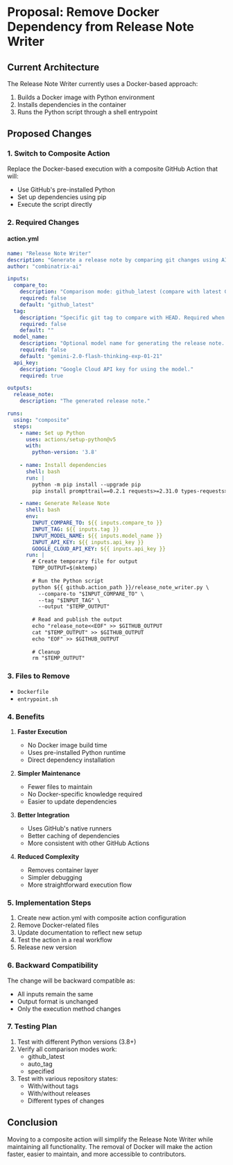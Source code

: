# Proposal: Remove Docker Dependency from Release Note Writer

## Current Architecture
The Release Note Writer currently uses a Docker-based approach:
1. Builds a Docker image with Python environment
2. Installs dependencies in the container
3. Runs the Python script through a shell entrypoint

## Proposed Changes

### 1. Switch to Composite Action
Replace the Docker-based execution with a composite GitHub Action that will:
- Use GitHub's pre-installed Python
- Set up dependencies using pip
- Execute the script directly

### 2. Required Changes

#### action.yml
```yaml
name: "Release Note Writer"
description: "Generate a release note by comparing git changes using AI"
author: "combinatrix-ai"

inputs:
  compare_to:
    description: "Comparison mode: github_latest (compare with latest GitHub release), auto_tag (find and use latest git tag), or specified (use specific tag)"
    required: false
    default: "github_latest"
  tag:
    description: "Specific git tag to compare with HEAD. Required when compare_to is 'specified'."
    required: false
    default: ""
  model_name:
    description: "Optional model name for generating the release note. Defaults to 'gemini-2.0-flash-thinking-exp-01-21'."
    required: false
    default: "gemini-2.0-flash-thinking-exp-01-21"
  api_key:
    description: "Google Cloud API key for using the model."
    required: true

outputs:
  release_note:
    description: "The generated release note."

runs:
  using: "composite"
  steps:
    - name: Set up Python
      uses: actions/setup-python@v5
      with:
        python-version: '3.8'
        
    - name: Install dependencies
      shell: bash
      run: |
        python -m pip install --upgrade pip
        pip install prompttrail==0.2.1 requests>=2.31.0 types-requests>=2.31.0

    - name: Generate Release Note
      shell: bash
      env:
        INPUT_COMPARE_TO: ${{ inputs.compare_to }}
        INPUT_TAG: ${{ inputs.tag }}
        INPUT_MODEL_NAME: ${{ inputs.model_name }}
        INPUT_API_KEY: ${{ inputs.api_key }}
        GOOGLE_CLOUD_API_KEY: ${{ inputs.api_key }}
      run: |
        # Create temporary file for output
        TEMP_OUTPUT=$(mktemp)
        
        # Run the Python script
        python ${{ github.action_path }}/release_note_writer.py \
          --compare-to "$INPUT_COMPARE_TO" \
          --tag "$INPUT_TAG" \
          --output "$TEMP_OUTPUT"
        
        # Read and publish the output
        echo "release_note<<EOF" >> $GITHUB_OUTPUT
        cat "$TEMP_OUTPUT" >> $GITHUB_OUTPUT
        echo "EOF" >> $GITHUB_OUTPUT
        
        # Cleanup
        rm "$TEMP_OUTPUT"
```

### 3. Files to Remove
- `Dockerfile`
- `entrypoint.sh`

### 4. Benefits
1. **Faster Execution**
   - No Docker image build time
   - Uses pre-installed Python runtime
   - Direct dependency installation

2. **Simpler Maintenance**
   - Fewer files to maintain
   - No Docker-specific knowledge required
   - Easier to update dependencies

3. **Better Integration**
   - Uses GitHub's native runners
   - Better caching of dependencies
   - More consistent with other GitHub Actions

4. **Reduced Complexity**
   - Removes container layer
   - Simpler debugging
   - More straightforward execution flow

### 5. Implementation Steps
1. Create new action.yml with composite action configuration
2. Remove Docker-related files
3. Update documentation to reflect new setup
4. Test the action in a real workflow
5. Release new version

### 6. Backward Compatibility
The change will be backward compatible as:
- All inputs remain the same
- Output format is unchanged
- Only the execution method changes

### 7. Testing Plan
1. Test with different Python versions (3.8+)
2. Verify all comparison modes work:
   - github_latest
   - auto_tag
   - specified
3. Test with various repository states:
   - With/without tags
   - With/without releases
   - Different types of changes

## Conclusion
Moving to a composite action will simplify the Release Note Writer while maintaining all functionality. The removal of Docker will make the action faster, easier to maintain, and more accessible to contributors.